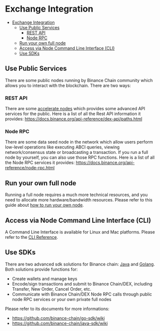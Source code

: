 # Exchange Integration
- [Exchange Integration](#exchange-integration)
  * [Use Public Services](#use-public-services)
    + [REST API](#rest-api)
    + [Node RPC](#node-rpc)
  * [Run your own full node](#run-your-own-full-node)
  * [Access via Node Command Line Interface (CLI)](#access-via-node-command-line-interface--cli-)
  * [Use SDKs](#use-sdks)


## Use Public Services

There are some public nodes running by Binance Chain community which allows you to interact with the blockchain. There are two ways:
### REST API
There are some [accelerate nodes](https://docs.binance.org/faq.html#what-is-the-accelerated-node) which provides some advanced API services for the public.
Here is a list of all the Rest API information it provides: <https://docs.binance.org/api-reference/dex-api/paths.html>

### Node RPC
There are some data seed node in the network which allow users perform low-level operations like executing ABCI queries, viewing network/consensus state or broadcasting a transaction.
If you run a full node by yourself, you can also use those RPC functions. Here is a list of all the Node RPC services it provides: <https://docs.binance.org/api-reference/node-rpc.html>


## Run your own full node

Running a full node requires a much more technical resources, and you need to allocate more hardware/bandwidth resources.
Please refer to this guide about [how to run your own node](fullnode.md).

## Access via Node Command Line Interface (CLI)

A Command Line Interface is available for Linux and Mac platforms. Please refer to the
[CLI Reference](api-reference/cli.md).

## Use SDKs
There are two advanced sdk solutions for Binance chain: [Java](<https://github.com/binance-chain/java-sdk>) and [Golang](<https://github.com/binance-chain/go-sdk>). Both solutions provide functions for:
* Create wallets and manage keys
* Encode/sign transactions and submit to Binance Chain/DEX, including Transfer, New Order, Cancel Order, etc.
* Communicate with Binance Chain/DEX Node RPC calls  through public node RPC services or your own private full nodes

Please refer to its documents for more informations:

* <https://github.com/binance-chain/go-sdk/wiki>
* <https://github.com/binance-chain/java-sdk/wiki>

